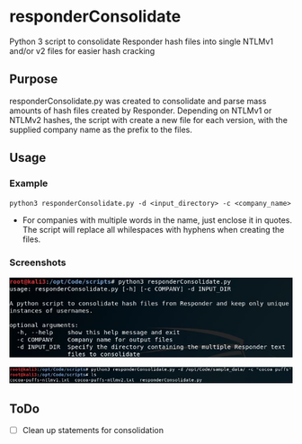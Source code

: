 # responderConsolidate
Python 3 script to consolidate Responder hash files into single NTLMv1 and/or v2 files for easier hash cracking

## Purpose
responderConsolidate.py was created to consolidate and parse mass amounts of hash files created by Responder. Depending on NTLMv1 or NTLMv2 hashes, the script with create a new file for each version, with the supplied company name as the prefix to the files.

## Usage
### Example
`python3 responderConsolidate.py -d <input_directory> -c <company_name>`
  * For companies with multiple words in the name, just enclose it in quotes. The script will replace all whilespaces with hyphens when creating the files.

### Screenshots

![Alt text](/respCon_help.jpg?raw=true "Help_menu")

![Alt text](/respCon_execute.jpg?raw=true "Example_execute")

## ToDo
* [ ] Clean up statements for consolidation
